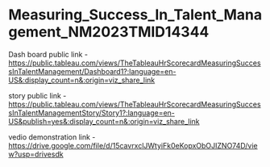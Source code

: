 # Measuring_Success_In_Talent_Management_NM2023TMID14344

Dash board public link - https://public.tableau.com/views/TheTableauHrScorecardMeasuringSuccessInTalentManagement/Dashboard1?:language=en-US&:display_count=n&:origin=viz_share_link

story public link - https://public.tableau.com/views/TheTableauHrScorecardMeasuringSuccessInTalentManagementStory/Story1?:language=en-US&publish=yes&:display_count=n&:origin=viz_share_link

vedio demonstration link - https://drive.google.com/file/d/15cavrxclJWtyiFk0eKopxObOJIZNO74D/view?usp=drivesdk
